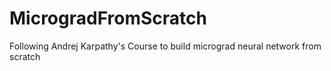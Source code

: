 # MicrogradFromScratch
Following Andrej Karpathy's Course to build micrograd neural network from scratch
